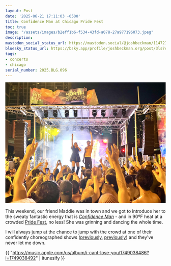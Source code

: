 ```yaml
---
layout: Post
date: '2025-06-21 17:11:03 -0500'
title: Confidence Man at Chicago Pride Fest
toc: true
image: "/assets/images/b2eff1b6-f534-43fd-a078-27a977196073.jpeg"
description:
mastodon_social_status_url: https://mastodon.social/@joshbeckman/114727520984838419
bluesky_status_url: https://bsky.app/profile/joshbeckman.org/post/3ls7c6i7gdi2r
tags:
- concerts
- chicago
serial_number: 2025.BLG.096
---
```

![Confidence Man at Chicago Pride Fest 2025](/assets/images/b2eff1b6-f534-43fd-a078-27a977196073.jpeg)

This weekend, our friend Maddie was in town and we got to introduce her to the sweaty fantastic energy that is [_Confidence Man_](https://www.confidenceman.com.au) - and in 90ºF heat at a crowded [Pride Fest](https://northalsted.com/main-events/chicago-pride-fest/), no less! She was grinning and dancing the whole time.

I will always jump at the chance to jump with the crowd at one of their confidently choreographed shows ([previously](https://www.joshbeckman.org/blog/blog/attending/confidence-man-at-subterranean), [previously](https://www.joshbeckman.org/blog/attending/confidence-man-at-lincoln-hall)) and they've never let me down.

{{ "https://music.apple.com/us/album/i-cant-lose-you/1749038486?i=1749038492" | itunesify }}

